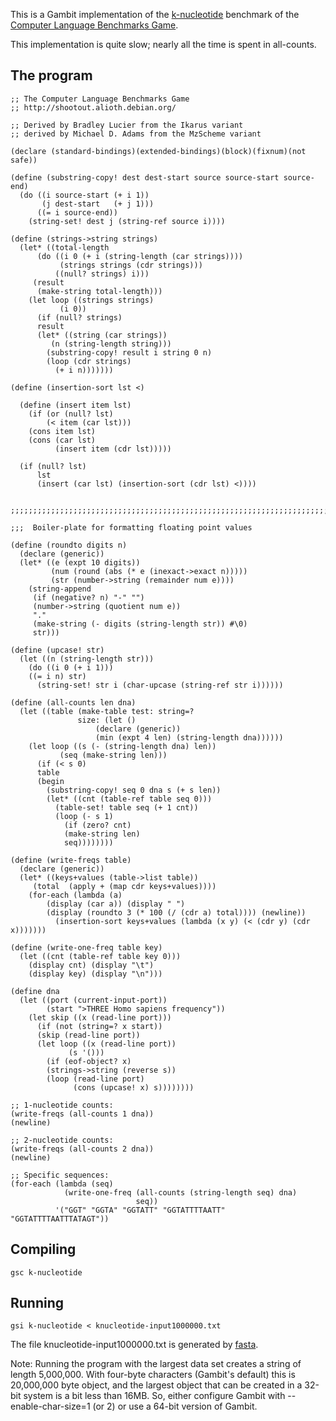 This is a Gambit implementation of the
[k-nucleotide](http://shootout.alioth.debian.org/gp4sandbox/benchmark.php?test=knucleotide&lang=all)
benchmark of the [Computer Language Benchmarks
Game](Programming_language_shootout.md).

This implementation is quite slow; nearly all the time is spent in
all-counts.

## The program

    ;; The Computer Language Benchmarks Game
    ;; http://shootout.alioth.debian.org/
    
    ;; Derived by Bradley Lucier from the Ikarus variant
    ;; derived by Michael D. Adams from the MzScheme variant
    
    (declare (standard-bindings)(extended-bindings)(block)(fixnum)(not safe))
    
    (define (substring-copy! dest dest-start source source-start source-end)
      (do ((i source-start (+ i 1))
           (j dest-start   (+ j 1)))
          ((= i source-end))
        (string-set! dest j (string-ref source i))))
    
    (define (strings->string strings)
      (let* ((total-length
          (do ((i 0 (+ i (string-length (car strings))))
               (strings strings (cdr strings)))
              ((null? strings) i)))
         (result
          (make-string total-length)))
        (let loop ((strings strings)
               (i 0))
          (if (null? strings)
          result
          (let* ((string (car strings))
             (n (string-length string)))
            (substring-copy! result i string 0 n)
            (loop (cdr strings)
              (+ i n)))))))
    
    (define (insertion-sort lst <)
    
      (define (insert item lst)
        (if (or (null? lst)
            (< item (car lst)))
        (cons item lst)
        (cons (car lst)
              (insert item (cdr lst)))))
    
      (if (null? lst)
          lst
          (insert (car lst) (insertion-sort (cdr lst) <))))
    
    
    ;;;;;;;;;;;;;;;;;;;;;;;;;;;;;;;;;;;;;;;;;;;;;;;;;;;;;;;;;;;;;;;;;;;;;;;;;;;;;;;
    
    ;;;  Boiler-plate for formatting floating point values
    
    (define (roundto digits n)
      (declare (generic))
      (let* ((e (expt 10 digits))
             (num (round (abs (* e (inexact->exact n)))))
             (str (number->string (remainder num e))))
        (string-append
         (if (negative? n) "-" "")
         (number->string (quotient num e))
         "."
         (make-string (- digits (string-length str)) #\0)
         str)))
    
    (define (upcase! str)
      (let ((n (string-length str)))
        (do ((i 0 (+ i 1)))
        ((= i n) str)
          (string-set! str i (char-upcase (string-ref str i))))))
    
    (define (all-counts len dna)
      (let ((table (make-table test: string=?
                   size: (let ()
                       (declare (generic))
                       (min (expt 4 len) (string-length dna))))))
        (let loop ((s (- (string-length dna) len))
               (seq (make-string len)))
          (if (< s 0)
          table
          (begin
            (substring-copy! seq 0 dna s (+ s len))
            (let* ((cnt (table-ref table seq 0)))
              (table-set! table seq (+ 1 cnt))
              (loop (- s 1)
                (if (zero? cnt)
                (make-string len)
                seq))))))))
    
    (define (write-freqs table)
      (declare (generic))
      (let* ((keys+values (table->list table))
         (total  (apply + (map cdr keys+values))))
        (for-each (lambda (a)
            (display (car a)) (display " ")
            (display (roundto 3 (* 100 (/ (cdr a) total)))) (newline))
              (insertion-sort keys+values (lambda (x y) (< (cdr y) (cdr x)))))))
    
    (define (write-one-freq table key)
      (let ((cnt (table-ref table key 0)))
        (display cnt) (display "\t")
        (display key) (display "\n")))
    
    (define dna
      (let ((port (current-input-port))
            (start ">THREE Homo sapiens frequency"))
        (let skip ((x (read-line port)))
          (if (not (string=? x start))
          (skip (read-line port))
          (let loop ((x (read-line port))
                 (s '()))
            (if (eof-object? x)
            (strings->string (reverse s))
            (loop (read-line port)
                  (cons (upcase! x) s))))))))
    
    ;; 1-nucleotide counts:
    (write-freqs (all-counts 1 dna))
    (newline)
    
    ;; 2-nucleotide counts:
    (write-freqs (all-counts 2 dna))
    (newline)
    
    ;; Specific sequences:
    (for-each (lambda (seq)
                (write-one-freq (all-counts (string-length seq) dna)
                                seq))
              '("GGT" "GGTA" "GGTATT" "GGTATTTTAATT" "GGTATTTTAATTTATAGT"))

## Compiling

    gsc k-nucleotide

## Running

    gsi k-nucleotide < knucleotide-input1000000.txt

The file knucleotide-input1000000.txt is generated by [
fasta](Programming_language_shootout:_fasta.md).

Note: Running the program with the largest data set creates a string of
length 5,000,000. With four-byte characters (Gambit's default) this is
20,000,000 byte object, and the largest object that can be created in a
32-bit system is a bit less than 16MB. So, either configure Gambit with
--enable-char-size=1 (or 2) or use a 64-bit version of Gambit.
